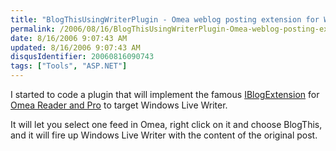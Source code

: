 ```yaml
---
title: "BlogThisUsingWriterPlugin - Omea weblog posting extension for Windows Live Writer"
permalink: /2006/08/16/BlogThisUsingWriterPlugin-Omea-weblog-posting-extension-for-Windows-Live-Writer/
date: 8/16/2006 9:07:43 AM
updated: 8/16/2006 9:07:43 AM
disqusIdentifier: 20060816090743
tags: ["Tools", "ASP.NET"]
---
```

I started to code a plugin that will implement the famous [IBlogExtension](http://www.pocketsoap.com/weblog/stories/2003/04/0023.html) for [Omea Reader and Pro](http://www.jetbrains.com/omea/) to target Windows Live Writer.

It will let you select one feed in Omea, right click on it and choose BlogThis, and it will fire up Windows Live Writer with the content of the original post.
